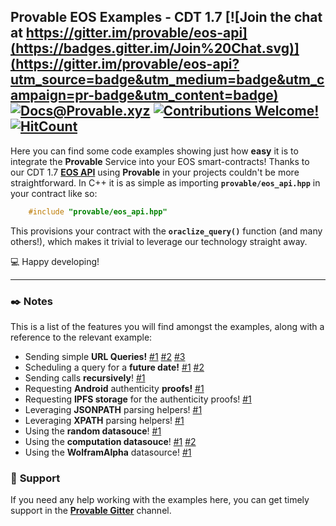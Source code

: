 ## __Provable EOS Examples__ - CDT 1.7 [![Join the chat at https://gitter.im/provable/eos-api](https://badges.gitter.im/Join%20Chat.svg)](https://gitter.im/provable/eos-api?utm_source=badge&utm_medium=badge&utm_campaign=pr-badge&utm_content=badge) [![Docs@Provable.xyz](https://camo.githubusercontent.com/5e89710c6ae9ce0da822eec138ee1a2f08b34453/68747470733a2f2f696d672e736869656c64732e696f2f62616467652f646f63732d536c6174652d627269676874677265656e2e737667)](http://docs.provable.xyz) [![Contributions Welcome!](https://img.shields.io/badge/contributions-welcome-brightgreen.svg?style=flat)](https://github.com/provable-things/eos-examples/issues) [![HitCount](http://hits.dwyl.io/provable-things/eos-examples.svg)](http://hits.dwyl.io/provable-things/eos-examples)

Here you can find some code examples showing just how __easy__ it is to integrate the __Provable__ Service into your EOS smart-contracts! Thanks to our CDT 1.7 [__EOS API__](https://github.com/provable-things/eos-api) using __Provable__ in your projects couldn't be more straightforward.
In C++ it is as simple as importing __`provable/eos_api.hpp`__ in your contract like so:

```c++
    #include "provable/eos_api.hpp"
```

This provisions your contract with the __`oraclize_query()`__ function (and many others!), which makes it trivial to leverage our technology straight away.

:computer: Happy developing!

***

### :black_nib: __Notes__

This is a list of the features you will find amongst the examples, along with a reference to the relevant example:

* Sending simple __URL Queries!__ [#1](./eosusdprice/eosusdprice.cpp) [#2](./checkqueryid/checkqueryid.cpp) [#3](./dieselprice/dieselprice.cpp)
* Scheduling a query for a __future date!__ [#1](./wolframrand/wolframrand.cpp) [#2](./dieselprice/dieselprice.cpp)
* Sending calls __recursively__! [#1](./wolframrand/wolframrand.cpp)
* Requesting __Android__ authenticity __proofs!__ [#1](./eosusdprice/eosusdprice.cpp)
* Requesting __IPFS storage__ for the authenticity proofs! [#1](./eosusdprice/eosusdprice.cpp)
* Leveraging __JSONPATH__ parsing helpers! [#1](./eosusdprice/eosusdprice.cpp)
* Leveraging __XPATH__ parsing helpers! [#1](./dieselprice/dieselprice.cpp)
* Using the __random datasouce__! [#1](./randomsample/randomsample.cpp)
* Using the __computation datasouce__! [#1](./bitcoincomp/bitcoincomp.cpp) [#2](./urlrequests/urlrequests.cpp)
* Using the __WolframAlpha__ datasource! [#1](./wolframrand/wolframrand.cpp)

### :loudspeaker: __Support__

If you need any help working with the examples here, you can get timely support in the [__Provable Gitter__](https://gitter.im/provable/eos-api) channel.

